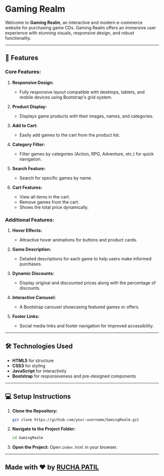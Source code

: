 # Gaming Realm 

Welcome to **Gaming Realm**, an interactive and modern e-commerce website for purchasing game CDs. Gaming Realm offers an immersive user experience with stunning visuals, responsive design, and robust functionality.

---

## 🚀 Features

### Core Features:
1. **Responsive Design:**
   - Fully responsive layout compatible with desktops, tablets, and mobile devices using Bootstrap's grid system.

2. **Product Display:**
   - Displays game products with their images, names, and categories.

3. **Add to Cart:**
   - Easily add games to the cart from the product list.

4. **Category Filter:**
   - Filter games by categories (Action, RPG, Adventure, etc.) for quick navigation.

5. **Search Feature:**
   - Search for specific games by name.

6. **Cart Features:**
   - View all items in the cart.
   - Remove games from the cart.
   - Shows the total price dynamically.

### Additional Features:
1. **Hover Effects:**
   - Attractive hover animations for buttons and product cards.

2. **Game Description:**
   - Detailed descriptions for each game to help users make informed purchases.

3. **Dynamic Discounts:**
   - Display original and discounted prices along with the percentage of discounts.

4. **Interactive Carousel:**
   - A Bootstrap carousel showcasing featured games or offers.

5. **Footer Links:**
   - Social media links and footer navigation for improved accessibility.

---

## 🛠️ Technologies Used

- **HTML5** for structure
- **CSS3** for styling
- **JavaScript** for interactivity
- **Bootstrap** for responsiveness and pre-designed components

---

## 💻 Setup Instructions

1. **Clone the Repository:**
   ```bash
   git clone https://github.com/your-username/GamingRealm.git
   ```

2. **Navigate to the Project Folder:**
   ```bash
   cd GamingRealm
   ```

3. **Open the Project:**
   Open `index.html` in your browser.

---

## Made with ❤️ by **[RUCHA PATIL](https://github.com/ruchap24)**